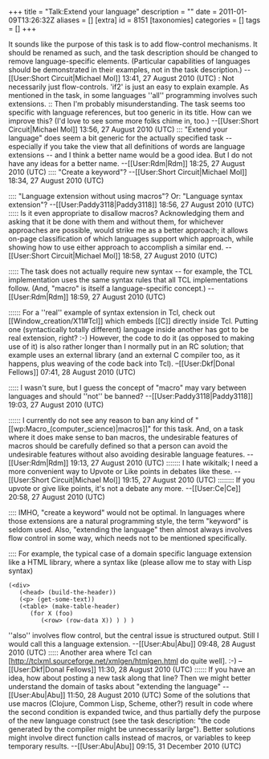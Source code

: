 +++
title = "Talk:Extend your language"
description = ""
date = 2011-01-09T13:26:32Z
aliases = []
[extra]
id = 8151
[taxonomies]
categories = []
tags = []
+++

It sounds like the purpose of this task is to add flow-control mechanisms. It should be renamed as such, and the task description should be changed to remove language-specific elements. (Particular capabilities of languages should be demonstrated in their examples, not in the task description.) --[[User:Short Circuit|Michael Mol]] 13:41, 27 August 2010 (UTC)
: Not necessarily just flow-controls. 'if2' is just an easy to explain example. As mentioned in the task, in some languages ''all'' programming involves such extensions.
:: Then I'm probably misunderstanding. The task seems too specific with language references, but too generic in its title. How can we improve this? (I'd love to see some more folks chime in, too.) --[[User:Short Circuit|Michael Mol]] 13:56, 27 August 2010 (UTC)
::: "Extend your language" does seem a bit generic for the actually specified task -- especially if you take the view that all definitions of words are language extensions -- and I think a better name would be a good idea.  But I do not have any ideas for a better name. --[[User:Rdm|Rdm]] 18:25, 27 August 2010 (UTC)
:::: "Create a keyword"? --[[User:Short Circuit|Michael Mol]] 18:34, 27 August 2010 (UTC)

:::: "Language extension without using macros"? Or: "Language syntax extension"? --[[User:Paddy3118|Paddy3118]] 18:56, 27 August 2010 (UTC)
::::: Is it even appropriate to disallow macros? Acknowledging them and asking that it be done with them and without them, for whichever approaches are possible, would strike me as a better approach; it allows on-page classification of which languages support which approach, while showing how to use either approach to accomplish a similar end. --[[User:Short Circuit|Michael Mol]] 18:58, 27 August 2010 (UTC)

::::: The task does not actually require new syntax -- for example, the TCL implementation uses the same syntax rules that all TCL implementations follow.  (And, "macro" is itself a language-specific concept.)  --[[User:Rdm|Rdm]] 18:59, 27 August 2010 (UTC)

:::::: For a ''real'' example of syntax extension in Tcl, check out [[Window_creation/X11#Tcl]] which embeds [[C]] directly inside Tcl. Putting one (syntactically totally different) language inside another has got to be real extension, right? :-) However, the code to do it (as opposed to making use of it) is also rather longer than I normally put in an RC solution; that example uses an external library (and an external C compiler too, as it happens, plus weaving of the code back into Tcl). –[[User:Dkf|Donal Fellows]] 07:41, 28 August 2010 (UTC)

::::: I wasn't sure, but I guess the concept of  "macro" may vary between languages and should ''not'' be banned? --[[User:Paddy3118|Paddy3118]] 19:03, 27 August 2010 (UTC)

:::::: I currently do not see any reason to ban any kind of "[[wp:Macro_(computer_science)|macros]]" for this task.  And, on a task where it does make sense to ban macros, the undesirable features of macros should be carefully defined so that a person can avoid the undesirable features without also avoiding desirable language features.  --[[User:Rdm|Rdm]] 19:13, 27 August 2010 (UTC)
::::::: I hate wikitalk; I need a more convenient way to Upvote or Like points in debates like these. --[[User:Short Circuit|Michael Mol]] 19:15, 27 August 2010 (UTC)
:::::::: If you upvote or give like points, it's not a debate any more. --[[User:Ce|Ce]] 20:58, 27 August 2010 (UTC)

:::: IMHO, "create a keyword" would not be optimal. In languages where those extensions are a natural programming style, the term "keyword" is seldom used. Also, "extending the language" then almost always involves flow control in some way, which needs not to be mentioned specifically.

::::  For example, the typical case of a domain specific language extension like a HTML library, where a syntax like (please allow me to stay with Lisp syntax) 
```PicoLisp
(<div>
   (<head> (build-the-header))
   (<p> (get-some-text))
   (<table> (make-table-header)
      (for X (foo)
         (<row> (row-data X)) ) ) )
```
 ''also'' involves flow control, but the central issue is structured output.  Still I would call this a language extension. --[[User:Abu|Abu]] 09:48, 28 August 2010 (UTC)
::::: Another area where Tcl can [http://tclxml.sourceforge.net/xmlgen/htmlgen.html do quite well]. :-) –[[User:Dkf|Donal Fellows]] 11:30, 28 August 2010 (UTC)
:::::: If you have an idea, how about posting a new task along that line? Then we might better understand the domain of tasks about "extending the language" --[[User:Abu|Abu]] 11:50, 28 August 2010 (UTC)
Some of the solutions that use macros (Clojure, Common Lisp, Scheme, other?) result in code where the second condition is expanded twice, and thus partially defy the purpose of the new language construct (see the task description: "the code generated by the compiler might be unnecessarily large"). Better solutions might involve direct function calls instead of macros, or variables to keep temporary results. --[[User:Abu|Abu]] 09:15, 31 December 2010 (UTC)
